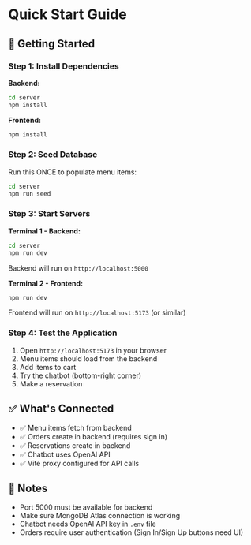 # Quick Start Guide

## 🚀 Getting Started

### Step 1: Install Dependencies

**Backend:**
```bash
cd server
npm install
```

**Frontend:**
```bash
npm install
```

### Step 2: Seed Database

Run this ONCE to populate menu items:
```bash
cd server
npm run seed
```

### Step 3: Start Servers

**Terminal 1 - Backend:**
```bash
cd server
npm run dev
```
Backend will run on `http://localhost:5000`

**Terminal 2 - Frontend:**
```bash
npm run dev
```
Frontend will run on `http://localhost:5173` (or similar)

### Step 4: Test the Application

1. Open `http://localhost:5173` in your browser
2. Menu items should load from the backend
3. Add items to cart
4. Try the chatbot (bottom-right corner)
5. Make a reservation

## ✅ What's Connected

- ✅ Menu items fetch from backend
- ✅ Orders create in backend (requires sign in)
- ✅ Reservations create in backend
- ✅ Chatbot uses OpenAI API
- ✅ Vite proxy configured for API calls

## 📝 Notes

- Port 5000 must be available for backend
- Make sure MongoDB Atlas connection is working
- Chatbot needs OpenAI API key in `.env` file
- Orders require user authentication (Sign In/Sign Up buttons need UI)



